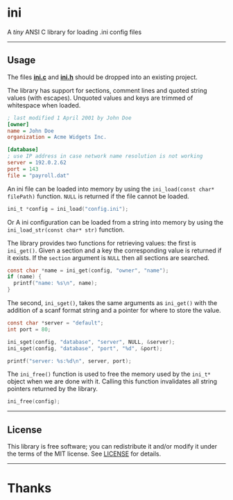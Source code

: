 # ini
A *tiny* ANSI C library for loading .ini config files

---
## Usage
The files **[ini.c](src/ini.c)** and **[ini.h](src/ini.h)** should
be dropped into an existing project.

The library has support for sections, comment lines and quoted string values
(with escapes). Unquoted values and keys are trimmed of whitespace when loaded.

```ini
; last modified 1 April 2001 by John Doe
[owner]
name = John Doe
organization = Acme Widgets Inc.

[database]
; use IP address in case network name resolution is not working
server = 192.0.2.62     
port = 143
file = "payroll.dat"
```

An ini file can be loaded into memory by using the `ini_load(const char* filePath)` function.
`NULL` is returned if the file cannot be loaded.
```c
ini_t *config = ini_load("config.ini");
```
Or A ini configuration can be loaded from a string into memory by using the `ini_load_str(const char* str)` function.

The library provides two functions for retrieving values: the first is
`ini_get()`. Given a section and a key the corresponding value is returned if
it exists. If the `section` argument is `NULL` then all sections are searched.
```c
const char *name = ini_get(config, "owner", "name");
if (name) {
  printf("name: %s\n", name);
}
```

The second, `ini_sget()`, takes the same arguments as `ini_get()` with the
addition of a scanf format string and a pointer for where to store the value.
```c
const char *server = "default";
int port = 80;

ini_sget(config, "database", "server", NULL, &server);
ini_sget(config, "database", "port", "%d", &port);

printf("server: %s:%d\n", server, port);
```

The `ini_free()` function is used to free the memory used by the `ini_t*`
object when we are done with it. Calling this function invalidates all string
pointers returned by the library.
```c
ini_free(config);
```

---
## License
This library is free software; you can redistribute it and/or modify it under
the terms of the MIT license. See [LICENSE](LICENSE) for details.

---
# Thanks

